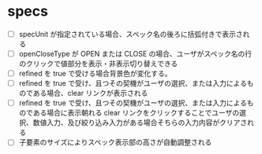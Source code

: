 # specs

- [ ] specUnit が指定されている場合、スペック名の後ろに括弧付きで表示される
- [ ] openCloseType が OPEN または CLOSE の場合、ユーザがスペック名の行のクリックで値部分を表示・非表示切り替えできる
- [ ] refined を true で受ける場合背景色が変化する。
- [ ] refined を true で受け、且つその契機がユーザの選択、または入力によるものである場合、clear リンクが表示される
- [ ] refined を true で受け、且つその契機がユーザの選択、または入力によるものである場合に表示朝れる clear リンクをクリックすることでユーザの選択、数値入力、及び絞り込み入力がある場合そちらの入力内容がクリアされる
- [ ] 子要素のサイズによりスペック表示部の高さが自動調整される
